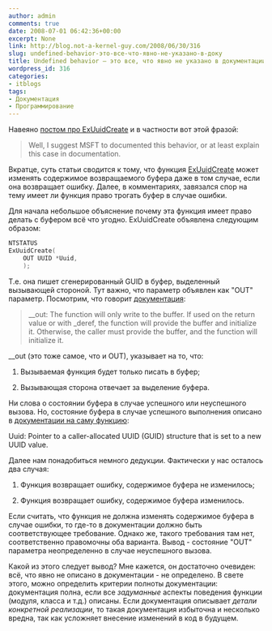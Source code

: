 ```yaml
---
author: admin
comments: true
date: 2008-07-01 06:42:36+00:00
excerpt: None
link: http://blog.not-a-kernel-guy.com/2008/06/30/316
slug: undefined-behavior-это-все-что-явно-не-указано-в-доку
title: Undefined behavior – это все, что явно не указано в документации.
wordpress_id: 316
categories:
- itblogs
tags:
- Документация
- Программирование
---
```


Навеяно [постом про ExUuidCreate](http://www.shcherbyna.com/?p=6) и в частности вот этой фразой:

 



> Well, I suggest MSFT to documented this behavior, or at least explain this case in documentation.


Вкратце, суть статьи сводится к тому, что функция [ExUuidCreate](http://msdn.microsoft.com/en-us/library/aa490133.aspx) может изменять содержимое возвращаемого буфера даже в том случае, если она возвращает ошибку. Далее, в комментариях, завязался спор на тему имеет ли функция право трогать буфер в случае ошибки.


<!-- more -->
  

Для начала небольшое объяснение почему эта функция имеет право делать с буфером всё что угодно. ExUuidCreate объявлена следующим образом:

```cpp
NTSTATUS 
ExUuidCreate(
    OUT UUID *Uuid,
    );
```

Т.е. она пишет сгенерированный GUID в буфер, выделенный вызывающей стороной. Тут важно, что параметр объявлен как "OUT" параметр. Посмотрим, что говорит [документация](http://msdn.microsoft.com/en-us/library/ms235402(VS.80).aspx):


> __out: The function will only write to the buffer. If used on the return value or with _deref, the function will provide the buffer and initialize it. Otherwise, the caller must provide the buffer, and the function will initialize it.



__out (это тоже самое, что и OUT), указывает на то, что:

  1. Вызываемая функция будет только писать в буфер; 

  2. Вызывающая сторона отвечает за выделение буфера. 

Ни слова о состоянии буфера в случае успешного или неуспешного вызова. Но, состояние буфера в случае успешного выполнения описано в [документации на саму функцию](http://msdn.microsoft.com/en-us/library/aa490133.aspx):

Uuid: Pointer to a caller-allocated UUID (GUID) structure that is set to a new UUID value.

Далее нам понадобиться немного дедукции. Фактически у нас осталось два случая:

  1. Функция возвращает ошибку, содержимое буфера не изменилось; 

  2. Функция возвращает ошибку, содержимое буфера изменилось. 

Если считать, что функция не должна изменять содержимое буфера в случае ошибки, то где-то в документации должно быть соответствующее требование. Однако же, такого требования там нет, соответственно правомочны оба варианта. Вывод - состояние "OUT" параметра неопределенно в случае неуспешного вызова.

Какой из этого следует вывод? Мне кажется, он достаточно очевиден: всё, что явно не описано в документации - не определено. В свете этого, можно определить критерии полноты документации: документация полна, если все _задуманные_ аспекты поведения функции (модуля, класса и т.д.) описаны. Если документация описывает _детали конкретной реализации_, то такая документация избыточна и несколько вредна, так как усложняет внесение изменений в код в будущем.
